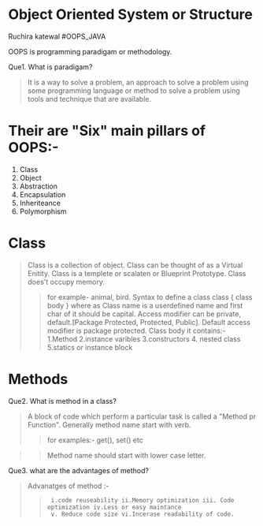 # Object Oriented System or Structure

Ruchira katewal
#OOPS_JAVA


OOPS is programming paradigam or methodology.

Que1. What is paradigam?

> It is a way to solve a problem, an approach to solve a problem using some programming language or method to solve 
  a problem using tools and technique that are available.

# Their are "Six" main pillars of OOPS:- 
1. Class
2. Object
3. Abstraction
4. Encapsulation
5. Inheriteance
6. Polymorphism

# Class 

>Class is a collection of object. 
>Class can be thought of as a Virtual Enitity.
>Class is a templete or scalaten or Blueprint Prototype.
>Class does't occupy memory.
>>for example- animal, bird.
>>Syntax to define a class
>> <Access modifier > class <className>
>>{
>>      class body
>>}
>>where as Class name is a userdefined name and first char of it should be capital.
>>         Access modifier can be private, default.[Package Protected, Protected, Public].
>>         Default access modifier is package protected.
>> Class body it contains:- 
>>      1.Method 2.instance varibles 3.constructors 4. nested class 5.statics or instance block

# Methods
 
Que2. What is method in a class?

>A block of code which perform a particular task is called a "Method pr Function".
>Generally method name start with verb.
>>for examples:- get(), set() etc

>>Method name should start with lower case letter.

Que3. what are the advantages of method?

>Advanatges of method :-
>>      i.code reuseability ii.Memory optimization iii. Code optimization iv.Less or easy maintance
>>      v. Reduce code size vi.Incerase readability of code.

